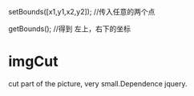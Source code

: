 
setBounds([x1,y1,x2,y2]);
//传入任意的两个点

getBounds();
//得到 左上，右下的坐标

# imgCut
cut part of the picture, very small.Dependence jquery.
